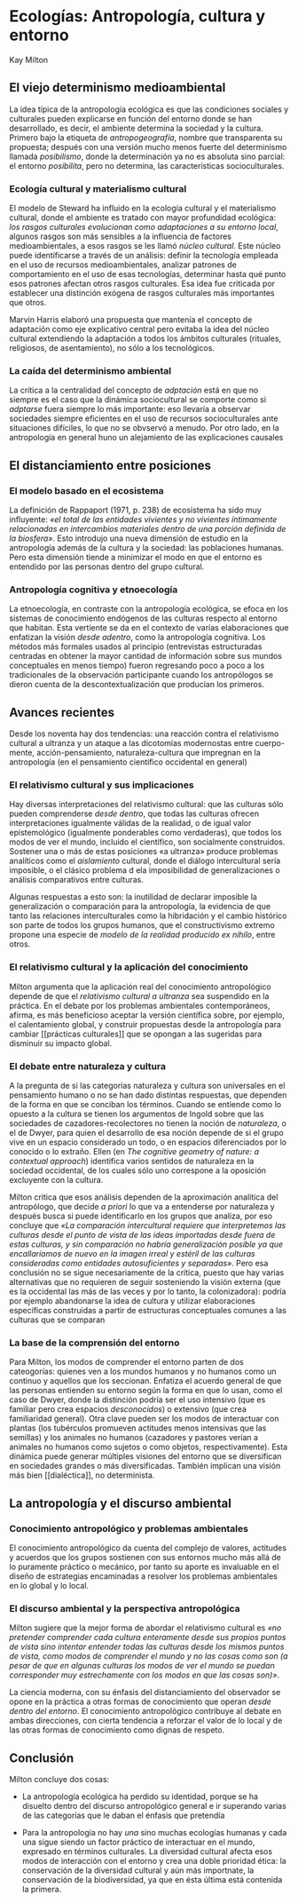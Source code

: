 # Ecologías: Antropología, cultura y entorno
Kay Milton


## El viejo determinismo medioambiental

La idea típica de la antropología ecológica es que las condiciones sociales y culturales pueden explicarse en función del entorno donde se han desarrollado, es decir, el ambiente determina la sociedad y la cultura. Primero bajo la etiqueta de *antropogeografía*, nombre que transparenta su propuesta; después con una versión mucho menos fuerte del determinismo llamada *posibilismo*, donde la determinación ya no es absoluta sino parcial: el entorno *posibilita*, pero no determina, las características socioculturales.

### Ecología cultural y materialismo cultural

El modelo de Steward ha influido en la ecología cultural y el materialismo cultural, donde el ambiente es tratado con mayor profundidad ecológica: *los rasgos culturales evolucionan como adaptaciones a su entorno local*, algunos rasgos son más sensibles a la influencia de factores medioambientales, a esos rasgos se les llamó *núcleo cultural*. Este núcleo puede identificarse a través de un análisis: definir la tecnología empleada en el uso de recursos medioambientales, analizar patrones de comportamiento en el uso de esas tecnologías, determinar hasta qué punto esos patrones afectan otros rasgos culturales. Esa idea fue criticada por establecer una distinción exógena de rasgos culturales más importantes que otros.

Marvin Harris elaboró una propuesta que mantenía el concepto de adaptación como eje explicativo central pero evitaba la idea del núcleo cultural extendiendo la adaptación a todos los ámbitos culturales (rituales, religiosos, de asentamiento), no sólo a los tecnológicos.

### La caída del determinismo ambiental

La crítica a la centralidad del concepto de *adptación* está en que no siempre es el caso que la dinámica sociocultural se comporte como si *adptarse* fuera siempre lo más importante: eso llevaría a observar sociedades siempre eficientes en el uso de recursos socioculturales ante situaciones difíciles, lo que no se obvservó a menudo. Por otro lado, en la antropología en general huno un alejamiento de las explicaciones causales

## El distanciamiento entre posiciones

### El modelo basado en el ecosistema

La definición de Rappaport (1971, p. 238) de ecosistema ha sido muy influyente: *«el total de las entidades vivientes y no vivientes íntimamente relacionadas en intercambios materiales dentro de una porción definida de la biosfera»*. Esto introdujo una nueva dimensión de estudio en la antropología además de la cultura y la sociedad: las poblaciones humanas. Pero esta dimensión tiende a minimizar el modo en que el entorno es entendido por las personas dentro del grupo cultural.

### Antropología cognitiva y etnoecología

La etnoecología, en contraste con la antropología ecológica, se efoca en los sistemas de conocimiento endógenos de las culturas respecto al entorno que habitan. Esta vertiente se da en el contexto de varias elaboraciones que enfatizan la visión *desde adentro*, como la antropología cognitiva. Los métodos más formales usados al principio (entrevistas estructuradas centradas en obtener la mayor cantidad de información sobre sus mundos conceptuales en menos tiempo) fueron regresando poco a poco a los tradicionales de la observación participante cuando los antropólogos se dieron cuenta de la descontextualización que producían los primeros.

## Avances recientes

Desde los noventa hay dos tendencias: una reacción contra el relativismo cultural a ultranza y un ataque a las dicotomías modernostas entre cuerpo-mente, acción-pensamiento, naturaleza-cultura que impregnan en la antropología (en el pensamiento científico occidental en general)

### El relativismo cultural y sus implicaciones

Hay diversas interpretaciones del relativismo cultural: que las culturas sólo pueden comprenderse *desde dentro*, que todas las culturas ofrecen interpretaciones igualmente válidas de la realidad, o de igual valor epistemológico (igualmente ponderables como verdaderas), que todos los modos de ver el mundo, incluido el científico, son socialmente construidos. Sostener una o más de estas posiciones «a ultranza» produce problemas analíticos como el *aislamiento* cultural, donde el diálogo intercultural sería imposible, o el clásico problema d ela imposibilidad de generalizaciones o análisis comparativos entre culturas.

Algunas respuestas a esto son: la inutilidad de declarar imposible la generalización o comparación para la antropología, la evidencia de que tanto las relaciones interculturales como la hibridación y el cambio histórico son parte de todos los grupos humanos, que el constructivismo extremo propone una especie de *modelo de la realidad producido ex nihilo*, entre otros.

### El relativismo cultural y la aplicación del conocimiento

Milton argumenta que la aplicación real del conocimiento antropológico depende de que el *relativismo cultural a ultranza* sea suspendido en la práctica. En el debate por los problemas ambientales contemporáneos, afirma, es más beneficioso aceptar la versión científica sobre, por ejemplo, el calentamiento global, y construir propuestas desde la antropología para cambiar [[prácticas culturales]] que se opongan a las sugeridas para disminuir su impacto global.

### El debate entre naturaleza y cultura

A la pregunta de si las categorías naturaleza y cultura son universales en el pensamiento humano o no se han dado distintas respuestas, que dependen de la forma en que se conciban los términos. Cuando se entiende como lo opuesto a la cultura se tienen los argumentos de Ingold sobre que las sociedades de cazadores-recolectores no tienen la noción de *naturaleza*, o el de Dwyer, para quien el desarrollo de esa noción depende de si el grupo vive en un espacio considerado un todo, o en espacios diferenciados por lo conocido o lo extraño. Ellen (en *The cognitive geometry of nature: a contextual approach*) identifica varios sentidos de naturaleza en la sociedad occidental, de los cuales sólo uno correspone a la oposición excluyente con la cultura.

Milton critica que esos análisis dependen de la aproximación analítica del antropólogo, que decide *a priori* lo que va a entenderse por naturaleza y después busca si puede identificarlo en los grupos que analiza, por eso concluye que *«La comparación intercultural requiere que interpretemos las culturas desde el punto de vista de las ideas importadas desde fuera de estas culturas, y sin comparación no habría generalización posible ya que encallaríamos de nuevo en la imagen irreal y estéril de las culturas consideradas como entidades autosuficientes y separadas»*. Pero esa conclusión no se sigue necesariamente de la crítica, puesto que hay varias alternativas que no requieren de seguir sosteniendo la visión externa (que es la occidental las más de las veces y por lo tanto, la colonizadora): podría por ejemplo abandonarse la idea de cultura y utilizar elaboraciones específicas construidas a partir de estructuras conceptuales comunes a las culturas que se comparan

### La base de la comprensión del entorno

Para Milton, los modos de comprender el entorno parten de dos cateogorías: quienes ven a los mundos humanos y no humanos como un continuo y aquellos que los seccionan. Enfatiza el acuerdo general de que las personas entienden su entorno según la forma en que lo usan, como el caso de Dwyer, donde la distinción podría ser el uso intensivo (que es familiar pero crea espacios *desconocidos*) o extensivo (que crea familiaridad general). Otra clave pueden ser los modos de interactuar con plantas (los tubérculos promueven actitudes menos intensivas que las semillas) y los animales no humanos (cazadores y pastores verían a animales no humanos como sujetos o como objetos, respectivamente). Esta dinámica puede generar múltiples visiones del entorno que se diversifican en sociedades grandes o más diversificadas. También implican una visión más bien [[dialéctica]], no determinista.

## La antropología y el discurso ambiental

### Conocimiento antropológico y problemas ambientales

El conocimiento antropológico da cuenta del complejo de valores, actitudes y acuerdos que los grupos sostienen con sus entornos mucho más allá de lo puramente práctico o mecánico, por tanto su aporte es invaluable en el diseño de estrategias encaminadas a resolver los problemas ambientales en lo global y lo local.

### El discurso ambiental y la perspectiva antropológica

Milton sugiere que la mejor forma de abordar el relativismo cultural es *«no pretender comprender cada cultura enteramente desde sus propios puntos de vista sino intentar entender todas las culturas desde los mismos puntos de vista, como modos de comprender el mundo y no las cosas como son (a pesar de que en algunas culturas los modos de ver el mundo se puedan corresponder muy estrechamente con los modos en que las cosas son)»*.

La ciencia moderna, con su énfasis del distanciamiento del observador se opone en la práctica a otras formas de conocimiento que operan *desde dentro del entorno*. El conocimiento antropológico contribuye al debate en ambas direcciones, con cierta tendencia a reforzar el valor de lo local y de las otras formas de conocimiento como dignas de respeto.

## Conclusión

Milton concluye dos cosas:

- La antropología ecológica ha perdido su identidad, porque se ha disuelto dentro del discurso antropológico general e ir superando varias de las categorías que le daban el énfasis que pretendía

- Para la antropología no hay *una* sino muchas ecologías humanas y cada una sigue siendo un factor práctico de interactuar en el mundo, expresado en términos culturales. La diversidad cultural afecta esos modos de interacción con el entorno y crea una doble prioridad ética: la conservación de la diversidad cultural y aún más importnate, la conservación de la biodiversidad, ya que en ésta última está contenida la primera.


